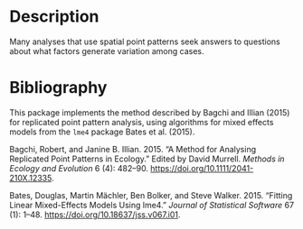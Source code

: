 # Description

Many analyses that use spatial point patterns seek answers to questions
about what factors generate variation among cases.

# Bibliography

This package implements the method described by Bagchi and Illian (2015)
for replicated point pattern analysis, using algorithms for mixed
effects models from the `lme4` package Bates et al. (2015).

Bagchi, Robert, and Janine B. Illian. 2015. “A Method for Analysing
Replicated Point Patterns in Ecology.” Edited by David Murrell. *Methods
in Ecology and Evolution* 6 (4): 482–90.
<https://doi.org/10.1111/2041-210X.12335>.

Bates, Douglas, Martin Mächler, Ben Bolker, and Steve Walker. 2015.
“Fitting Linear Mixed-Effects Models Using
<span class="nocase">lme4</span>.” *Journal of Statistical Software* 67
(1): 1–48. <https://doi.org/10.18637/jss.v067.i01>.
